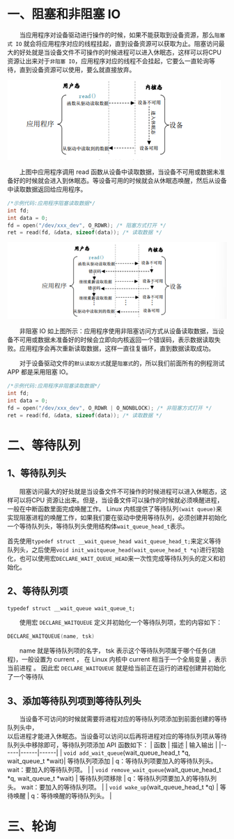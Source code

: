 # 一、阻塞和非阻塞 IO
&emsp;&emsp;当应用程序对设备驱动进行操作的时候，如果不能获取到设备资源，那么`阻塞式 IO` 就会将应用程序对应的线程挂起，直到设备资源可以获取为止。阻塞访问最大的好处就是当设备文件不可操作的时候进程可以进入休眠态，这样可以将CPU 资源让出来对于`非阻塞 IO`，应用程序对应的线程不会挂起，它要么一直轮询等待，直到设备资源可以使用，要么就直接放弃。

![输入图片说明](/imgs/2025-07-05/CxieBnN6gO5gpgzn.png)

&emsp;&emsp;上图中应用程序调用 read 函数从设备中读取数据，当设备不可用或数据未准备好的时候就会进入到休眠态。等设备可用的时候就会从休眠态唤醒，然后从设备中读取数据返回给应用程序。
```cpp
/*示例代码:应用程序阻塞读取数据*/
int fd;  
int data = 0;  
fd = open("/dev/xxx_dev", O_RDWR); /* 阻塞方式打开 */  
ret = read(fd, &data, sizeof(data)); /* 读取数据 */
```

![输入图片说明](/imgs/2025-07-05/nmbUm4UezS7ptEbx.png)

&emsp;&emsp;非阻塞 IO 如上图所示：应用程序使用非阻塞访问方式从设备读取数据，当设备不可用或数据未准备好的时候会立即向内核返回一个错误码，表示数据读取失败。应用程序会再次重新读取数据，这样一直往复循环，直到数据读取成功。

&emsp;&emsp;对于设备驱动文件的`默认读取方式`就是`阻塞式`的，所以我们前面所有的例程测试 APP 都是采用阻塞 IO。

```cpp
/*示例代码:应用程序非阻塞读取数据*/
int fd;  
int data = 0;  
fd = open("/dev/xxx_dev", O_RDWR | O_NONBLOCK); /* 非阻塞方式打开 */  
ret = read(fd, &data, sizeof(data)); /* 读取数据 */
```

# 二、等待队列
## 1、等待队列头
&emsp;&emsp;阻塞访问最大的好处就是当设备文件不可操作的时候进程可以进入休眠态，这样可以将CPU 资源让出来。但是，当设备文件可以操作的时候就必须唤醒进程，一般在中断函数里面完成唤醒工作。 Linux 内核提供了等待队列`(wait queue)`来实现阻塞进程的唤醒工作，如果我们要在驱动中使用等待队列，必须创建并初始化一个等待队列头，等待队列头使用结构体`wait_queue_head_t`表示。

首先使用`typedef struct __wait_queue_head wait_queue_head_t;`来定义等待队列头，之后使用`void init_waitqueue_head(wait_queue_head_t *q)`进行初始化，也可以使用宏`DECLARE_WAIT_QUEUE_HEAD`来一次性完成等待队列头的定义和初始化。

## 2、等待队列项
`typedef struct __wait_queue wait_queue_t;`

&emsp;&emsp;使用宏 `DECLARE_WAITQUEUE` 定义并初始化一个等待队列项，宏的内容如下：  
```cpp
DECLARE_WAITQUEUE(name, tsk)
```
&emsp;&emsp;name 就是等待队列项的名字， tsk 表示这个等待队列项属于哪个任务(进程)，一般设置为 current ， 在 Linux 内核中 current 相当于一个全局变量 ，表示当前进程 。 因此宏 `DECLARE_WAITQUEUE` 就是给当前正在运行的进程创建并初始化了一个等待队

## 3、添加等待队列项到等待队列头
&emsp;&emsp;当设备不可访问的时候就需要将进程对应的等待队列项添加到前面创建的等待队列头中，  
以后进程才能进入休眠态。当设备可以访问以后再将进程对应的等待队列项从等待队列头中移除即可，等待队列项添加 API 函数如下：
| 函数  | 描述  | 输入输出  |
|------|------|------|
| `void add_wait_queue`(wait_queue_head_t *q,  wait_queue_t *wait)| 等待队列项添加 | q：等待队列项要加入的等待队列头。  wait：要加入的等待队列项。  |
| `void remove_wait_queue`(wait_queue_head_t *q,  wait_queue_t *wait) | 等待队列项移除 |  q：等待队列项要加入的等待队列头。  wait：要加入的等待队列项。  |
| `void wake_up`(wait_queue_head_t *q) | 等待唤醒 |  q：等待唤醒的等待队列头。  |

# 三、轮询


<!--stackedit_data:
eyJoaXN0b3J5IjpbLTg1NjA2OTAzNSwtODM3NDExNDE4LC0xOD
Q0OTQwODE1LC0xODczMTQ5MjEzLDYzMjE4NDEzOSwtMTAxNjg3
NzY4MCwxNjkzMjMzMTMwXX0=
-->